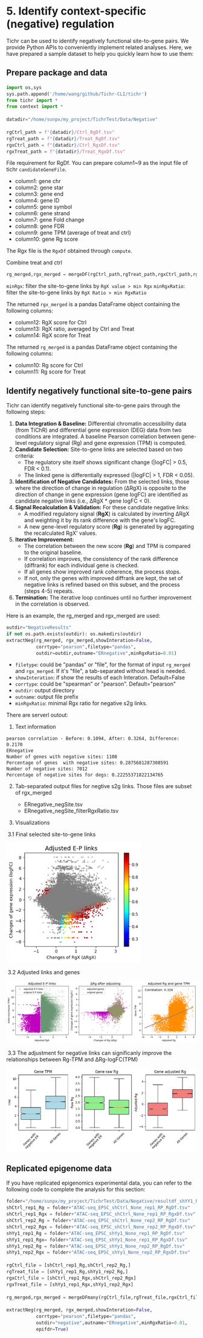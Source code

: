 # 5. Identify context-specific (negative) regulation

Tichr can be used to identify negatively functional site-to-gene pairs. We provide Python APIs to conveniently implement related analyses. Here, we have prepared a sample dataset to help you quickly learn how to use them:

## Prepare package and data

``` python
import os,sys
sys.path.append('/home/wang/github/Tichr-CLI/tichr')
from tichr import *
from context import *

datadir="/home/sunpx/my_project/TichrTest/Data/Negative"

rgCtrl_path = f"{datadir}/Ctrl_RgDf.tsv"
rgTreat_path = f"{datadir}/Treat_RgDf.tsv"
rgxCtrl_path = f"{datadir}/Ctrl_RgxDf.tsv"
rgxTreat_path = f"{datadir}/Treat_RgxDf.tsv"
```

File requirement for RgDf. You can prepare column1~9 as the input file of tichr `candidateGeneFile`.

- column1: gene chr
- column2: gene star
- column3: gene end
- column4: gene ID
- column5: gene symbol
- column6: gene strand
- column7: gene Fold change
- column8: gene FDR
- column9: gene TPM (average of treat and ctrl)
- column10: gene Rg score

The Rgx file is the `RgxDf` obtained through `compute`.

Combine treat and ctrl

``` python
rg_merged,rgx_merged = mergeDF(rgCtrl_path,rgTreat_path,rgxCtrl_path,rgxTreat_path,minRgx=0.1,minRgxRatio=0.01)
```

`minRgx`: filter the site-to-gene links by `RgX value > min Rgx`
`minRgxRatio`: filter the site-to-gene links by `RgX Ratio > min RgxRatio`

The returned `rgx_merged` is a pandas DataFrame object containing the following columns:

- column12: RgX score for Ctrl
- column13: RgX ratio, averaged by Ctrl and Treat
- column14: RgX score for Treat

The returned `rg_merged` is a pandas DataFrame object containing the following columns:

- column10: Rg score for Ctrl
- column11: Rg score for Treat



## Identify negatively functional site-to-gene pairs

Tichr can identify negatively functional site-to-gene pairs through the following steps:

1. **Data Integration & Baseline:** Differential chromatin accessibility data (from TiChR) and differential gene expression (DEG) data from two conditions are integrated. A baseline Pearson correlation between gene-level regulatory signal (Rg) and gene expression (TPM) is computed.
2. **Candidate Selection:** Site-to-gene links are selected based on two criteria:
   - The regulatory site itself shows significant change (|logFC| > 0.5, FDR < 0.1).
   - The linked gene is differentially expressed (|logFC| > 1, FDR < 0.05).
3. **Identification of Negative Candidates:** From the selected links, those where the direction of change in regulation (ΔRgX) is opposite to the direction of change in gene expression (gene logFC) are identified as candidate negative links (i.e., ΔRgX * gene logFC < 0).
4. **Signal Recalculation & Validation:** For these candidate negative links:
   - A modified regulatory signal (**RgX**) is calculated by inverting ΔRgX and weighting it by its rank difference with the gene's logFC.
   - A new gene-level regulatory score (**Rg**) is generated by aggregating the recalculated RgX' values.
5. **Iterative Improvement:**
   - The correlation between the new score (**Rg**) and TPM is compared to the original baseline.
   - If correlation improves, the consistency of the rank difference (diffrank) for each individual gene is checked.
   - If all genes show improved rank coherence, the process stops.
   - If not, only the genes with improved diffrank are kept, the set of negative links is refined based on this subset, and the process (steps 4-5) repeats.
6. **Termination:** The iterative loop continues until no further improvement in the correlation is observed.

Here is an example, the rg_merged and rgx_merged are used:

``` python
outdir="NegativeResults"
if not os.path.exists(outdir): os.makedirs(outdir)
extractNeg(rg_merged, rgx_merged,showInteration=False,
           corrtype="pearson",filetype="pandas",
           outdir=outdir,outname="ERnegative",minRgxRatio=0.01)
```

- `filetype`:  could be "pandas" or "file", for the format of input `rg_merged` and `rgx_merged`. If it's "file", a tab-separated without head is needed.
- `showInteration`: if show the results of each Interation. Default=False
- `corrtype`: could be "spearman" or "pearson". Default="pearson"
- `outdir`: output directory 
- `outname`: output file prefix
- `minRgxRatio`: minimal Rgx ratio for negative s2g links.

There are serverl outout:

1. Text information

``` 
pearson correlation - Before: 0.1094, After: 0.3264, Difference: 0.2170
ERnegative
Number of genes with negative sites: 1108
Percentage of genes  with negative sites: 0.2875681287308591
Number of negative sites: 7012
Percentage of negative sites for degs: 0.22255371822134765
```

2. Tab-separated output files for negtive s2g links. Those files are subset of rgx_merged
   - ERnegative_negSite.tsv
   - ERnegative_negSite_filterRgxRatio.tsv

3. Visualizations

​	3.1 Final selected site-to-gene links

<img src="_static/negative/007.png" style="zoom:80%;" />

​	3.2 Adjusted links and genes

<img src="_static/negative/008.png" style="zoom:80%;" />

​	3.3 The adjustment for negative links can significanly improve the relationships between Rg-TPM and ΔRg-logFC(TPM)

<img src="_static/negative/009.png" style="zoom:80%;" />

## Replicated epigenome data

If you have replicated epigenomics experimental data, you can refer to the following code to complete the analysis for this section:

``` python
folder="/home/sunpx/my_project/TichrTest/Data/Negative/resultdf_shYY1_hic/"
shCtrl_rep1_Rg = folder+"ATAC-seq_EPSC_shCtrl_None_rep1_RP_RgDf.tsv"
shCtrl_rep1_Rgx = folder+"ATAC-seq_EPSC_shCtrl_None_rep1_RP_RgxDf.tsv"
shCtrl_rep2_Rg = folder+"ATAC-seq_EPSC_shCtrl_None_rep2_RP_RgDf.tsv"
shCtrl_rep2_Rgx = folder+"ATAC-seq_EPSC_shCtrl_None_rep2_RP_RgxDf.tsv"
shYy1_rep1_Rg = folder+"ATAC-seq_EPSC_shYy1_None_rep1_RP_RgDf.tsv"
shYy1_rep1_Rgx= folder+"ATAC-seq_EPSC_shYy1_None_rep1_RP_RgxDf.tsv"
shYy1_rep2_Rg = folder+"ATAC-seq_EPSC_shYy1_None_rep2_RP_RgDf.tsv"
shYy1_rep2_Rgx = folder+"ATAC-seq_EPSC_shYy1_None_rep2_RP_RgxDf.tsv"

rgCtrl_file = [shCtrl_rep1_Rg,shCtrl_rep2_Rg,]
rgTreat_file = [shYy1_rep1_Rg,shYy1_rep2_Rg,]
rgxCtrl_file = [shCtrl_rep1_Rgx,shCtrl_rep2_Rgx]
rgxTreat_file = [shYy1_rep1_Rgx,shYy1_rep2_Rgx]

rg_merged,rgx_merged = mergeDFmany(rgCtrl_file,rgTreat_file,rgxCtrl_file,rgxTreat_file,minRgx=0.1,minRgxRatio=0.01)

extractNeg(rg_merged, rgx_merged,showInteration=False,
           corrtype="pearson",filetype="pandas",
           outdir="negative",outname="ERnegative",minRgxRatio=0.01,
           epifdr=True)
```